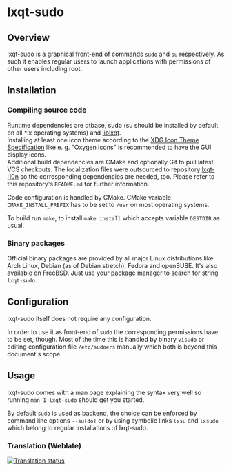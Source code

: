 # lxqt-sudo

## Overview

lxqt-sudo is a graphical front-end of commands `sudo` and `su` respectively. As such it enables regular users to launch applications with permissions of other users including root.   

## Installation

### Compiling source code

Runtime dependencies are qtbase, sudo (su should be installed by default on all *ix operating systems) and [liblxqt](https://github.com/lxqt/liblxqt).   
Installing at least one icon theme according to the [XDG Icon Theme Specification](https://www.freedesktop.org/wiki/Specifications/icon-theme-spec/) like e. g. "Oxygen Icons" is recommended to have the GUI display icons.   
Additional build dependencies are CMake and optionally Git to pull latest VCS checkouts. The localization files were outsourced to repository [lxqt-l10n](https://github.com/lxqt/lxqt-l10n) so the corresponding dependencies are needed, too. Please refer to this repository's `README.md` for further information.   

Code configuration is handled by CMake. CMake variable `CMAKE_INSTALL_PREFIX` has to be set to `/usr` on most operating systems.   

To build run `make`, to install `make install` which accepts variable `DESTDIR` as usual.   

### Binary packages

Official binary packages are provided by all major Linux distributions like Arch Linux, Debian (as of Debian stretch), Fedora and openSUSE. It's also available on FreeBSD. Just use your package manager to search for string `lxqt-sudo`.

## Configuration

lxqt-sudo itself does not require any configuration.   

In order to use it as front-end of `sudo` the corresponding permissions have to be set, though. Most of the time this is handled by binary `visudo` or editing configuration file `/etc/sudoers` manually which both is beyond this document's scope.   

## Usage

lxqt-sudo comes with a man page explaining the syntax very well so running `man 1 lxqt-sudo` should get you started.   

By default `sudo` is used as backend, the choice can be enforced by command line options `--su[do]` or by using symbolic links `lxsu` and `lxsudo` which belong to regular installations of lxqt-sudo.   


### Translation (Weblate)

<a href="https://weblate.lxqt.org/projects/lxqt/lxqt-sudo/">
<img src="https://weblate.lxqt.org/widgets/lxqt/-/lxqt-sudo/multi-auto.svg" alt="Translation status" />
</a>
